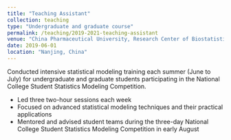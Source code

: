 ```yaml
---
title: "Teaching Assistant"
collection: teaching
type: "Undergraduate and graduate course"
permalink: /teaching/2019-2021-teaching-assistant
venue: "China Pharmaceutical University, Research Center of Biostatistics and Computational Pharmacy"
date: 2019-06-01
location: "Nanjing, China"
---
```


Conducted intensive statistical modeling training each summer (June to July) for undergraduate and graduate students participating in the National College Student Statistics Modeling Competition.

* Led three two-hour sessions each week
* Focused on advanced statistical modeling techniques and their practical applications
* Mentored and advised student teams during the three-day National College Student Statistics Modeling Competition in early August